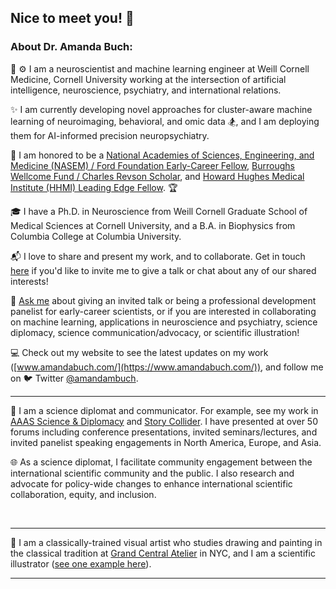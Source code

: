 ## Nice to meet you! 👋

### About Dr. Amanda Buch:

:brain: :gear:	I am a neuroscientist and machine learning engineer at Weill Cornell Medicine, Cornell University working at the intersection of artificial intelligence, neuroscience, psychiatry, and international relations. 

✨ I am currently developing novel approaches for cluster-aware machine learning of neuroimaging, behavioral, and omic data :snowboarder:, and I am deploying them for AI-informed precision neuropsychiatry.

:gem: I am honored to be a [National Academies of Sciences, Engineering, and Medicine (NASEM) / Ford Foundation Early-Career Fellow](https://ra.nas.edu/FordFellows20/ExtRpts/PressReleaseRoster.aspx?RptMode=AW&CompYr=2023), [Burroughs Wellcome Fund / Charles Revson Scholar](https://www.bwfund.org/news/announcing-the-recipients-of-the-2024-postdoctoral-diversity-enrichment-program/), and [Howard Hughes Medical Institute (HHMI) Leading Edge Fellow](https://www.leadingedgesymposium.org/fellows/). :trophy:

🎓 I have a Ph.D. in Neuroscience from Weill Cornell Graduate School of Medical Sciences at Cornell University, and a B.A. in Biophysics from Columbia College at Columbia University.

:mailbox_with_mail: I love to share and present my work, and to collaborate. Get in touch [here](mailto:amb2022@med.cornell.edu) if you'd like to invite me to give a talk or chat about any of our shared interests!

💬 [Ask me](mailto:amb2022@med.cornell.edu) about giving an invited talk or being a professional development panelist for early-career scientists, or if you are interested in collaborating on machine learning, applications in neuroscience and psychiatry, science diplomacy, science communication/advocacy, or scientific illustration!

:computer: Check out my website to see the latest updates on my work ([www.amandabuch.com/](https://www.amandabuch.com/)), and follow me on 🐦 Twitter [@amandambuch](https://x.com/amandambuch).
$~$

---
:open_hands: I am a science diplomat and communicator. For example, see my work in [AAAS Science & Diplomacy](https://www.aaas.org/news/emerging-technologies-role-science-diplomacy) and [Story Collider](https://www.storycollider.org/stories/2016/12/2/amanda-buch-my-fathers-brain). I have presented at over 50 forums including conference presentations, invited seminars/lectures, and invited panelist speaking engagements in North America, Europe, and Asia.

:globe_with_meridians: As a science diplomat, I facilitate community engagement between the international scientific community and the public. I also research and advocate for policy-wide changes to enhance international scientific collaboration, equity, and inclusion.

$~$

---
:art: I am a classically-trained visual artist who studies drawing and painting in the classical tradition at [Grand Central Atelier](https://grandcentralatelier.org/) in NYC, and I am a scientific illustrator ([see one example here](https://news.weill.cornell.edu/news/2023/04/four-different-autism-subtypes-identified-in-brain-study)).

---
